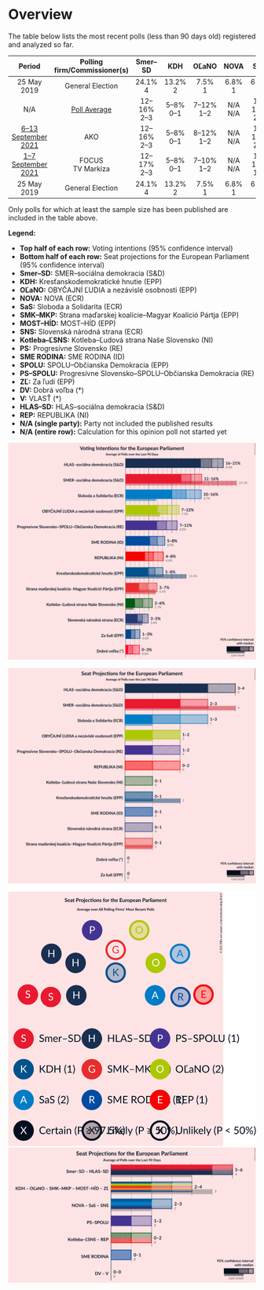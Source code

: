 # Overview

The table below lists the most recent polls (less than 90 days old) registered and analyzed so far.

| Period     | Polling firm/Commissioner(s) | Smer–SD | KDH | OĽaNO | NOVA | SaS | SMK–MKP | MOST–HÍD | SNS | Kotleba–ĽSNS | PS | SME RODINA | SPOLU | PS–SPOLU | ZĽ | DV | V | HLAS–SD | REP |
|:----------:|:----------------------------:|:--:|:--:|:--:|:--:|:--:|:--:|:--:|:--:|:--:|:--:|:--:|:--:|:--:|:--:|:--:|:--:|:--:|:--:|
| 25 May 2019 | General Election | 24.1% <br> 4 | 13.2% <br> 2 | 7.5% <br> 1 | 6.8% <br> 1 | 6.7% <br> 1 | 6.5% <br> 1 | 5.8% <br> 1 | 3.6% <br> 0 | 1.7% <br> 0 | 0.0% <br> 0 | 0.0% <br> 0 | 0.0% <br> 0 | 0.0% <br> 0 | 0.0% <br> 0 | 0.0% <br> 0 | 0.0% <br> 0 | 0.0% <br> 0 | 0.0% <br> 0 |
| N/A | [Poll Average](average.html) | 12–16% <br> 2–3 | 5–8% <br> 0–1 | 7–12% <br> 1–2 | N/A <br> N/A | 10–16% <br> 2–3 | 3–7% <br> 0–1 | N/A <br> N/A | 3–5% <br> 0 | 2–6% <br> 0–1 | N/A <br> N/A | 5–8% <br> 1 | N/A <br> N/A | 7–11% <br> 1–2 | 1–3% <br> 0 | 0–3% <br> 0 | N/A <br> N/A | 16–21% <br> 3–4 | 4–8% <br> 0–2 |
| [6–13 September 2021](2021-09-13-AKO.html) | AKO | 12–16% <br> 2–3 | 5–8% <br> 0–1 | 8–12% <br> 1–2 | N/A <br> N/A | 12–17% <br> 2–3 | 3–5% <br> 0 | N/A <br> N/A | 3–5% <br> 0 | 2–4% <br> 0 | N/A <br> N/A | 5–9% <br> 1 | N/A <br> N/A | 8–11% <br> 1–2 | 1–3% <br> 0 | 0–2% <br> 0 | N/A <br> N/A | 16–21% <br> 3–4 | 4–7% <br> 0–1 |
| [1–7 September 2021](2021-09-07-FOCUS.html) | FOCUS <br> TV Markíza | 12–17% <br> 2–3 | 5–8% <br> 0–1 | 7–10% <br> 1–2 | N/A <br> N/A | 10–14% <br> 1–2 | 4–7% <br> 0–1 | N/A <br> N/A | 3–5% <br> 0–1 | 3–6% <br> 0–1 | N/A <br> N/A | 5–8% <br> 0–1 | N/A <br> N/A | 7–10% <br> 1–2 | 1–3% <br> 0 | 1–3% <br> 0 | N/A <br> N/A | 16–21% <br> 3–4 | 5–9% <br> 1–2 |
| 25 May 2019 | General Election | 24.1% <br> 4 | 13.2% <br> 2 | 7.5% <br> 1 | 6.8% <br> 1 | 6.7% <br> 1 | 6.5% <br> 1 | 5.8% <br> 1 | 3.6% <br> 0 | 1.7% <br> 0 | 0.0% <br> 0 | 0.0% <br> 0 | 0.0% <br> 0 | 0.0% <br> 0 | 0.0% <br> 0 | 0.0% <br> 0 | 0.0% <br> 0 | 0.0% <br> 0 | 0.0% <br> 0 |

Only polls for which at least the sample size has been published are included in the table above.

**Legend:**
+ **Top half of each row:** Voting intentions (95% confidence interval)
+ **Bottom half of each row:** Seat projections for the European Parliament (95% confidence interval)
+ **Smer–SD:** SMER–sociálna demokracia (S&D)
+ **KDH:** Kresťanskodemokratické hnutie (EPP)
+ **OĽaNO:** OBYČAJNÍ ĽUDIA a nezávislé osobnosti (EPP)
+ **NOVA:** NOVA (ECR)
+ **SaS:** Sloboda a Solidarita (ECR)
+ **SMK–MKP:** Strana maďarskej koalície–Magyar Koalíció Pártja (EPP)
+ **MOST–HÍD:** MOST–HÍD (EPP)
+ **SNS:** Slovenská národná strana (ECR)
+ **Kotleba–ĽSNS:** Kotleba–Ľudová strana Naše Slovensko (NI)
+ **PS:** Progresívne Slovensko (RE)
+ **SME RODINA:** SME RODINA (ID)
+ **SPOLU:** SPOLU–Občianska Demokracia (EPP)
+ **PS–SPOLU:** Progresívne Slovensko–SPOLU–Občianska Demokracia (RE)
+ **ZĽ:** Za ľudí (EPP)
+ **DV:** Dobrá voľba (*)
+ **V:** VLASŤ (*)
+ **HLAS–SD:** HLAS–sociálna demokracia (S&D)
+ **REP:** REPUBLIKA (NI)
+ **N/A (single party):** Party not included the published results
+ **N/A (entire row):** Calculation for this opinion poll not started yet


![Graph with voting intentions not yet produced](average.png "Voting Intentions")

![Graph with seats not yet produced](average-seats.png "Seats")

![Graph with seating plan not yet produced](average-seating-plan.png "Seating Plan")
![Graph with coalitions seats not yet produced](average-coalitions-seats.png "Coalitions Seats")
